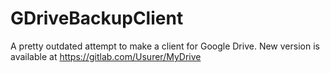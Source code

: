 # GDriveBackupClient

A pretty outdated attempt to make a client for Google Drive.
New version is available at https://gitlab.com/Usurer/MyDrive
